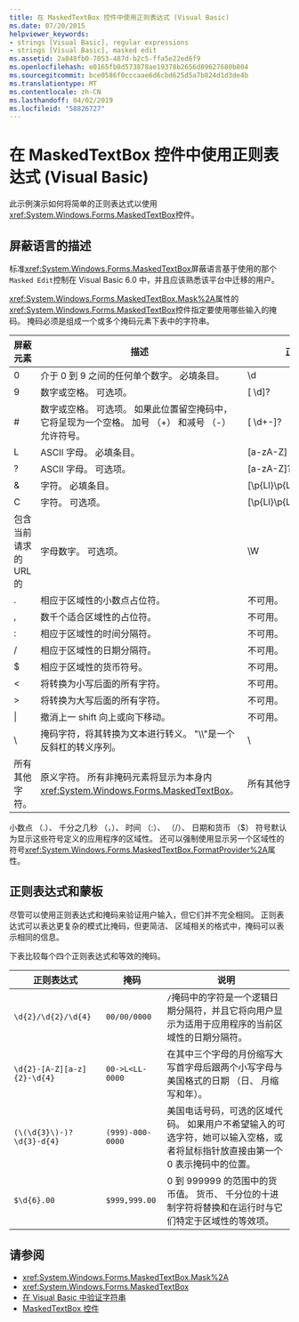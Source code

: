 ```yaml
---
title: 在 MaskedTextBox 控件中使用正则表达式 (Visual Basic)
ms.date: 07/20/2015
helpviewer_keywords:
- strings [Visual Basic], regular expressions
- strings [Visual Basic], masked edit
ms.assetid: 2a048fb0-7053-487d-b2c5-ffa5e22ed6f9
ms.openlocfilehash: e0165fb8d573878ae19378b2656d89627680b804
ms.sourcegitcommit: bce0586f0cccaae6d6cbd625d5a7b824d1d3de4b
ms.translationtype: MT
ms.contentlocale: zh-CN
ms.lasthandoff: 04/02/2019
ms.locfileid: "58826727"
---
```

# <a name="using-regular-expressions-with-the-maskedtextbox-control-in-visual-basic"></a>在 MaskedTextBox 控件中使用正则表达式 (Visual Basic)
此示例演示如何将简单的正则表达式以使用<xref:System.Windows.Forms.MaskedTextBox>控件。  
  
## <a name="description-of-the-masking-language"></a>屏蔽语言的描述  
 标准<xref:System.Windows.Forms.MaskedTextBox>屏蔽语言基于使用的那个`Masked Edit`控制在 Visual Basic 6.0 中，并且应该熟悉该平台中迁移的用户。  
  
 <xref:System.Windows.Forms.MaskedTextBox.Mask%2A>属性的<xref:System.Windows.Forms.MaskedTextBox>控件指定要使用哪些输入的掩码。 掩码必须是组成一个或多个掩码元素下表中的字符串。  
  
|屏蔽元素|描述|正则表达式元素|  
|---------------------|-----------------|--------------------------------|  
|0|介于 0 到 9 之间的任何单个数字。 必填条目。|\d|  
|9|数字或空格。 可选项。|[ \d]?|  
|#|数字或空格。 可选项。 如果此位置留空掩码中，它将呈现为一个空格。 加号 （+） 和减号 （-） 允许符号。|[ \d+-]?|  
|L|ASCII 字母。 必填条目。|[a-zA-Z]|  
|?|ASCII 字母。 可选项。|[a-zA-Z]?|  
|&|字符。 必填条目。|[\p{Ll}\p{Lu}\p{Lt}\p{Lm}\p{Lo}]|  
|C|字符。 可选项。|[\p{Ll}\p{Lu}\p{Lt}\p{Lm}\p{Lo}]?|  
|包含当前请求的 URL 的|字母数字。 可选项。|\W|  
|.|相应于区域性的小数点占位符。|不可用。|  
|,|数千个适合区域性的占位符。|不可用。|  
|:|相应于区域性的时间分隔符。|不可用。|  
|/|相应于区域性的日期分隔符。|不可用。|  
|$|相应于区域性的货币符号。|不可用。|  
|\<|将转换为小写后面的所有字符。|不可用。|  
|>|将转换为大写后面的所有字符。|不可用。|  
|&#124;|撤消上一 shift 向上或向下移动。|不可用。|  
|&#92;|掩码字符，将其转换为文本进行转义。 "\\\\"是一个反斜杠的转义序列。|&#92;|  
|所有其他字符。|原义字符。 所有非掩码元素将显示为本身内<xref:System.Windows.Forms.MaskedTextBox>。|所有其他字符。|  
  
 小数点 （.）、 千分之几秒 （，）、 时间 （:）、 （/）、 日期和货币 （$） 符号默认为显示这些符号定义的应用程序的区域性。 还可以强制使用显示另一个区域性的符号<xref:System.Windows.Forms.MaskedTextBox.FormatProvider%2A>属性。  
  
## <a name="regular-expressions-and-masks"></a>正则表达式和蒙板  
 尽管可以使用正则表达式和掩码来验证用户输入，但它们并不完全相同。 正则表达式可以表达更复杂的模式比掩码，但更简洁、 区域相关的格式中，掩码可以表示相同的信息。  
  
 下表比较每个四个正则表达式和等效的掩码。  
  
|正则表达式|掩码|说明|  
|------------------------|----------|-----------|  
|`\d{2}/\d{2}/\d{4}`|`00/00/0000`|`/`掩码中的字符是一个逻辑日期分隔符，并且它将向用户显示为适用于应用程序的当前区域性的日期分隔符。|  
|`\d{2}-[A-Z][a-z]{2}-\d{4}`|`00->L<LL-0000`|在其中三个字母的月份缩写大写首字母后跟两个小写字母与美国格式的日期 （日、 月缩写和年）。|  
|`(\(\d{3}\)-)?\d{3}-d{4}`|`(999)-000-0000`|美国电话号码，可选的区域代码。 如果用户不希望输入的可选字符，她可以输入空格，或者将鼠标指针放直接由第一个 0 表示掩码中的位置。|  
|`$\d{6}.00`|`$999,999.00`|0 到 999999 的范围中的货币值。 货币、 千分位的十进制字符将替换和在运行时与它们特定于区域性的等效项。|  
  
## <a name="see-also"></a>请参阅

- <xref:System.Windows.Forms.MaskedTextBox.Mask%2A>
- <xref:System.Windows.Forms.MaskedTextBox>
- [在 Visual Basic 中验证字符串](../../../../visual-basic/programming-guide/language-features/strings/validating-strings.md)
- [MaskedTextBox 控件](../../../../framework/winforms/controls/maskedtextbox-control-windows-forms.md)
